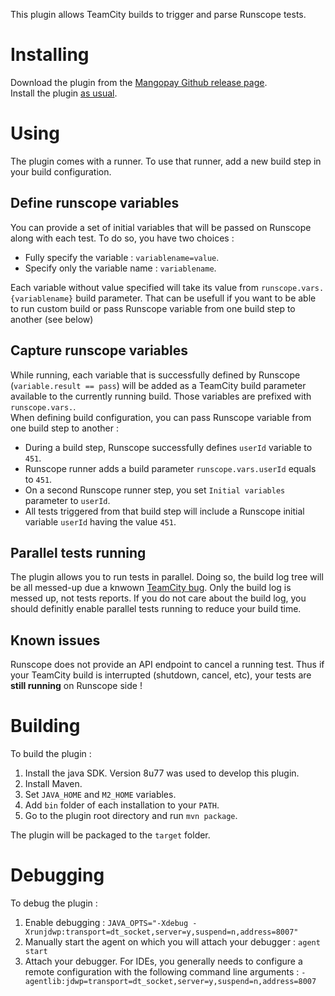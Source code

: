 This plugin allows TeamCity builds to trigger and parse Runscope tests.

# Installing
Download the plugin from the [Mangopay Github release page](https://github.com/Mangopay/teamcity-runscope-runner/releases/latest).  
Install the plugin [as usual](https://confluence.jetbrains.com/display/TCD9/Installing+Additional+Plugins).

# Using
The plugin comes with a runner. To use that runner, add a new build step in your build configuration.

## Define runscope variables
You can provide a set of initial variables that will be passed on Runscope along with each test. To do so, you have two choices :
* Fully specify the variable : ```variablename=value```.
* Specify only the variable name : ```variablename```.

Each variable without value specified will take its value from ```runscope.vars.{variablename}``` build parameter.
That can be usefull if you want to be able to run custom build or pass Runscope variable from one build step to another (see below)

## Capture runscope variables
While running, each variable that is successfully defined by Runscope (```variable.result == pass```) will be added as a TeamCity build parameter available to the currently running build.
Those variables are prefixed with ```runscope.vars.```.  
When defining build configuration, you can pass Runscope variable from one build step to another :
* During a build step, Runscope successfully defines ```userId``` variable to ```451```.
* Runscope runner adds a build parameter ```runscope.vars.userId``` equals to ```451```.
* On a second Runscope runner step, you set ```Initial variables``` parameter to ```userId```.
* All tests triggered from that build step will include a Runscope initial variable ```userId``` having the value ```451```.

## Parallel tests running
The plugin allows you to run tests in parallel. Doing so, the build log tree will be all messed-up due a knwown [TeamCity bug](https://youtrack.jetbrains.com/issue/TW-8249).
Only the build log is messed up, not tests reports. If you do not care about the build log, you should definitly enable parallel tests running to reduce your build time.

## Known issues
Runscope does not provide an API endpoint to cancel a running test. Thus if your TeamCity build is interrupted (shutdown, cancel, etc), your tests are **still running** on Runscope side !

# Building
To build the plugin :  
1. Install the java SDK. Version 8u77 was used to develop this plugin.  
2. Install Maven.  
3. Set ```JAVA_HOME``` and ```M2_HOME``` variables.  
4. Add ```bin``` folder of each installation to your ```PATH```.  
5. Go to the plugin root directory and run ```mvn package```.  

The plugin will be packaged to the ```target``` folder.

# Debugging
To debug the plugin :
1. Enable debugging : ```JAVA_OPTS="-Xdebug -Xrunjdwp:transport=dt_socket,server=y,suspend=n,address=8007"```
2. Manually start the agent on which you will attach your debugger : ```agent start```
3. Attach your debugger. For IDEs, you generally needs to configure a remote configuration with the following command line arguments : ```-agentlib:jdwp=transport=dt_socket,server=y,suspend=n,address=8007```

